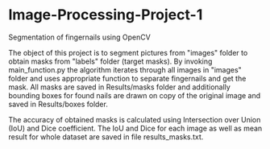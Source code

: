 # Image-Processing-Project-1
Segmentation of fingernails using OpenCV

The object of this project is to segment pictures from "images" folder to obtain masks from "labels" folder (target masks).
By invoking main_function.py the algorithm iterates through all images in "images" folder and uses appropriate function to separate fingernails and get the mask.
All masks are saved in Results/masks folder and additionally bounding boxes for found nails are drawn on copy of the original image and saved in Results/boxes folder.

The accuracy of obtained masks is calculated using Intersection over Union (IoU) and Dice coefficient. The IoU and Dice for each image as well as mean result for whole dataset are saved in file results_masks.txt.
